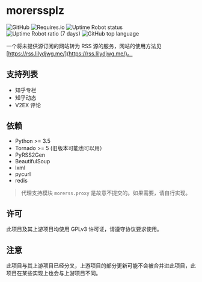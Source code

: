 # morerssplz

![GitHub](https://img.shields.io/github/license/iHamsterball/morerssplz)
![Requires.io](https://img.shields.io/requires/github/iHamsterball/morerssplz)
![Uptime Robot status](https://img.shields.io/uptimerobot/status/m781831254-e4a851d57016681cbdc4855a)
![Uptime Robot ratio (7 days)](https://img.shields.io/uptimerobot/ratio/7/m781831254-e4a851d57016681cbdc4855a)
![GitHub top language](https://img.shields.io/github/languages/top/iHamsterball/morerssplz)

一个将未提供源订阅的网站转为 RSS 源的服务，网站的使用方法见 [https://rss.lilydjwg.me/](https://rss.lilydjwg.me/)。

## 支持列表

- 知乎专栏
- 知乎动态
- V2EX 评论

## 依赖

- Python >= 3.5
- Tornado >= 5 (旧版本可能也可以用）
- PyRSS2Gen
- BeautifulSoup
- lxml
- pycurl
- redis

> 代理支持模块 `morerss.proxy` 是故意不提交的。如果需要，请自行实现。

## 许可

此项目及其上游项目均使用 GPLv3 许可证，请遵守协议要求使用。

## 注意

此项目与其上游项目已经分叉，上游项目的部分更新可能不会被合并进此项目，此项目在某些实现上也会与上游项目不同。
